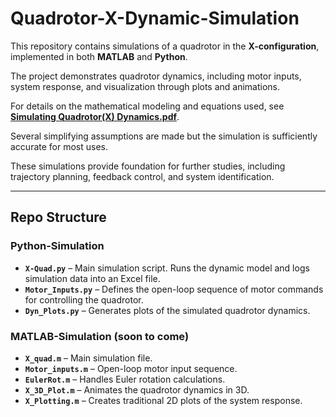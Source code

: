 # Quadrotor-X-Dynamic-Simulation

This repository contains simulations of a quadrotor in the **X-configuration**, implemented in both **MATLAB** and **Python**.  

The project demonstrates quadrotor dynamics, including motor inputs, system response, and visualization through plots and animations.  

For details on the mathematical modeling and equations used, see **[Simulating Quadrotor(X) Dynamics.pdf](./Simulating%20Quadrotor(X)%20Dynamics.pdf)**.  

Several simplifying assumptions are made but the simulation is sufficiently accurate for most uses.

These simulations provide foundation for further studies, including trajectory planning, feedback control, and system identification. 

---

## Repo Structure  

### Python-Simulation  
- **`X-Quad.py`** – Main simulation script. Runs the dynamic model and logs simulation data into an Excel file.  
- **`Motor_Inputs.py`** – Defines the open-loop sequence of motor commands for controlling the quadrotor.  
- **`Dyn_Plots.py`** – Generates plots of the simulated quadrotor dynamics.  

### MATLAB-Simulation (soon to come)  
- **`X_quad.m`** – Main simulation file.  
- **`Motor_inputs.m`** – Open-loop motor input sequence.  
- **`EulerRot.m`** – Handles Euler rotation calculations.  
- **`X_3D_Plot.m`** – Animates the quadrotor dynamics in 3D.  
- **`X_Plotting.m`** – Creates traditional 2D plots of the system response.  




